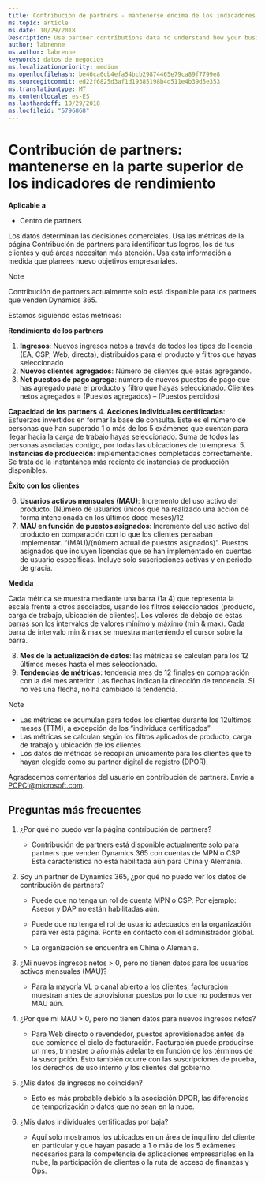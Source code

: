 ```yaml
---
title: Contribución de partners - mantenerse encima de los indicadores de rendimiento | El centro de partners
ms.topic: article
ms.date: 10/29/2018
Description: Use partner contributions data to understand how your business is growing and succeeding
author: labrenne
ms.author: labrenne
keywords: datos de negocios
ms.localizationpriority: medium
ms.openlocfilehash: be46ca6cb4efa54bcb29874465e79ca89f7799e8
ms.sourcegitcommit: ed22f6825d3af1d19385198b4d511e4b39d5e353
ms.translationtype: MT
ms.contentlocale: es-ES
ms.lasthandoff: 10/29/2018
ms.locfileid: "5796868"
---
```

# <a name="partner-contribution-stay-on-top-of-your-performance-indicators"></a>Contribución de partners: mantenerse en la parte superior de los indicadores de rendimiento

**Aplicable a**
- Centro de partners

Los datos determinan las decisiones comerciales. Usa las métricas de la página Contribución de partners para identificar tus logros, los de tus clientes y qué áreas necesitan más atención. Usa esta información a medida que planees nuevo objetivos empresariales.

>[!NOTE]
>Contribución de partners actualmente solo está disponible para los partners que venden Dynamics 365.

Estamos siguiendo estas métricas:

**Rendimiento de los partners**

1. **Ingresos**: Nuevos ingresos netos a través de todos los tipos de licencia (EA, CSP, Web, directa), distribuidos para el producto y filtros que hayas seleccionado
2. **Nuevos clientes agregados**: Número de clientes que estás agregando.
3. **Net puestos de pago agrega**: número de nuevos puestos de pago que has agregado para el producto y filtro que hayas seleccionado.  Clientes netos agregados = (Puestos agregados) – (Puestos perdidos) 

**Capacidad de los partners**
4. **Acciones individuales certificadas**: Esfuerzos invertidos en formar la base de consulta. Este es el número de personas que han superado 1 o más de los 5 exámenes que cuentan para llegar hacia la carga de trabajo hayas seleccionado. Suma de todos las personas asociadas contigo, por todas las ubicaciones de tu empresa.
5. **Instancias de producción**: implementaciones completadas correctamente. Se trata de la instantánea más reciente de instancias de producción disponibles.

**Éxito con los clientes**

6.  **Usuarios activos mensuales (MAU)**: Incremento del uso activo del producto.
(Número de usuarios únicos que ha realizado una acción de forma intencionada en los últimos doce meses)/12
7. **MAU en función de puestos asignados**: Incremento del uso activo del producto en comparación con lo que los clientes pensaban implementar. “(MAU)/(número actual de puestos asignados)”. Puestos asignados que incluyen licencias que se han implementado en cuentas de usuario específicas.  Incluye solo suscripciones activas y en periodo de gracia. 


**Medida**

Cada métrica se muestra mediante una barra (1a 4) que representa la escala frente a otros asociados, usando los filtros seleccionados (producto, carga de trabajo, ubicación de clientes). Los valores de debajo de estas barras son los intervalos de valores mínimo y máximo (min & max). Cada barra de intervalo min & max se muestra manteniendo el cursor sobre la barra.  

8. **Mes de la actualización de datos**: las métricas se calculan para los 12 últimos meses hasta el mes seleccionado.
9. **Tendencias de métricas**: tendencia mes de 12 finales en comparación con la del mes anterior. Las flechas indican la dirección de tendencia. Si no ves una flecha, no ha cambiado la tendencia.

>[!NOTE] 
>- Las métricas se acumulan para todos los clientes durante los 12últimos meses (TTM), a excepción de los “individuos certificados”        
>- Las métricas se calculan según los filtros aplicados de producto, carga de trabajo y ubicación de los clientes
>- Los datos de métricas se recopilan únicamente para los clientes que te hayan elegido como su partner digital de registro (DPOR). 

Agradecemos comentarios del usuario en contribución de partners. Envíe a PCPCI@microsoft.com.  

## <a name="frequently-asked-questions"></a>Preguntas más frecuentes

1. ¿Por qué no puedo ver la página contribución de partners?
    - Contribución de partners está disponible actualmente solo para partners que venden Dynamics 365 con cuentas de MPN o CSP. Esta característica no está habilitada aún para China y Alemania.
2. Soy un partner de Dynamics 365, ¿por qué no puedo ver los datos de contribución de partners?
      - Puede que no tenga un rol de cuenta MPN o CSP. Por ejemplo: Asesor y DAP no están habilitadas aún.  
    - Puede que no tenga el rol de usuario adecuados en la organización para ver esta página. Ponte en contacto con el administrador global.

    - La organización se encuentra en China o Alemania.

3. ¿Mi nuevos ingresos netos > 0, pero no tienen datos para los usuarios activos mensuales (MAU)?
    - Para la mayoría VL o canal abierto a los clientes, facturación muestran antes de aprovisionar puestos por lo que no podemos ver MAU aún.

4.  ¿Por qué mi MAU > 0, pero no tienen datos para nuevos ingresos netos?
    - Para Web directo o revendedor, puestos aprovisionados antes de que comience el ciclo de facturación. Facturación puede producirse un mes, trimestre o año más adelante en función de los términos de la suscripción. Esto también ocurre con las suscripciones de prueba, los derechos de uso interno y los clientes del gobierno.
5.  ¿Mis datos de ingresos no coinciden?
    - Esto es más probable debido a la asociación DPOR, las diferencias de temporización o datos que no sean en la nube.
6.  ¿Mis datos individuales certificadas por baja?
    - Aquí solo mostramos los ubicados en un área de inquilino del cliente en particular y que hayan pasado a 1 o más de los 5 exámenes necesarios para la competencia de aplicaciones empresariales en la nube, la participación de clientes o la ruta de acceso de finanzas y Ops.   